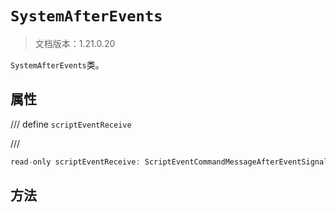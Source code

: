 # `SystemAfterEvents`

> 文档版本：1.21.0.20

`SystemAfterEvents`类。

## 属性

/// define
`scriptEventReceive`


///

```js
read-only scriptEventReceive: ScriptEventCommandMessageAfterEventSignal
```


## 方法
